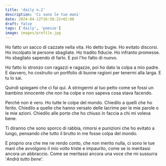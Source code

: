 ```yaml
---
title: 'daily n.2'
description: 'Ci sono le tue mani'
date: 2024-04-12T16:58:22+02:00
draft: false
tags: ['daily', 'poesie']
image: images/profile.jpg
---
```


Ho fatto un sacco di cazzate nella vita. Ho detto bugie. Ho evitato discorsi. Ho incolpato le persone sbagliate. Ho tradito fiducie. Ho infranto promesse. Ho sbagliato sapendo di farlo. E poi l'ho fatto di nuovo.

Ho fatto lo stronzo con ragazzi e ragazze, poi ho dato la colpa a mio padre. E davvero, ho costruito un portfolio di buone ragioni per tenermi alla larga. E tu lo sai.

Quindi spiegami che ci fai qui. A stringermi al tuo petto come se fossi un bambino innocente che non ha colpe e non sapeva cosa stava facendo.

Perché non è vero. Ho tutte le colpe del mondo. Chiedilo a quelli che ho ferito. Chiedilo a quelle che hanno versato delle lacrime per le mie parole o le mie azioni. Chiedilo alle porte che ho chiuso in faccia a chi mi voleva bene.

Ti diranno che sono sporco di rabbia, rimorsi e punizioni che ho evitato a lungo, pensando che tutto il brutto in me fosse colpa del mondo.

E proprio ora che me ne rendo conto, che non merito nulla, ci sono le tue mani che avvolgono il mio volto triste e impaurito, come se io meritassi ancora un abbraccio. Come se meritassi ancora una voce che mi sussurra '*Andrà tutto bene*'.

<!-- USEFUL STUFF -->
<!-- NOTE: Put the audio files in the same dir of index.md -->
<!-- {{<audio img-src="images/<COVER_IMAGE>" src="posts/<POST_NAME>/<AUDIO_NAME>" width="100%" caption="<AUDIO_NAME>" >}} -->

<!-- {{< youtube "<YOUTUBE_VID_ID>" >}} -->
